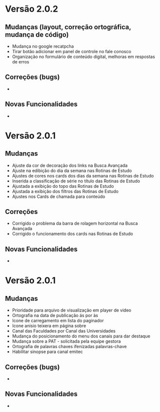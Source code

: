 # Versão 2.0.2

## Mudanças (layout, correção ortográfica, mudança de código)
- Mudança no google recatpcha
- Tirar botão adicionar em panel de controle no fale conosco
- Organização no formulário de conteúdo digital, melhoras em respostas de erros

## Correções (bugs)
-

## Novas Funcionalidades
-

# Versão 2.0.1

## Mudanças
- Ajuste da cor de decoração dos links na Busca Avançada
- Ajuste na edibição do dia da semana nas Rotinas de Estudo
- Ajustes de cores nos cards dos dias da semana nas Rotinas de Estudo
- Inserida a classificação de série no título das Rotinas de Estudo
- Ajustada a exibição do topo das Rotinas de Estudo
- Ajustada a exibição dos filtros das Rotinas de Estudo
- Ajustes nos Cards  de chamada para conteúdo

## Correções
- Corrigido o problema da barra de rolagem horizontal na Busca Avançada
- Corrigido o funcionamento dos cards nas Rotinas de Estudo

## Novas Funcionalidades

-

# Versão 2.0.1

## Mudanças
- Prioridade para arquivo de visualização em player de video
- Ortografia na data de publicação ás por às
- Icone de carregamento em lista do paginador
- Icone anisio teixera em página sobre
- Canal das Faculdades por Canal das Universidades
- Mudança do posicionamento do menu dos canais para dar destaque
- Mudança sobre a PAT - solicitada pela equipe gestora
- Ortografia de palavras chaves ifenizadas palavras-chave
- Habilitar sinopse para canal emitec

## Correções (bugs)
-

## Novas Funcionalidades
-
